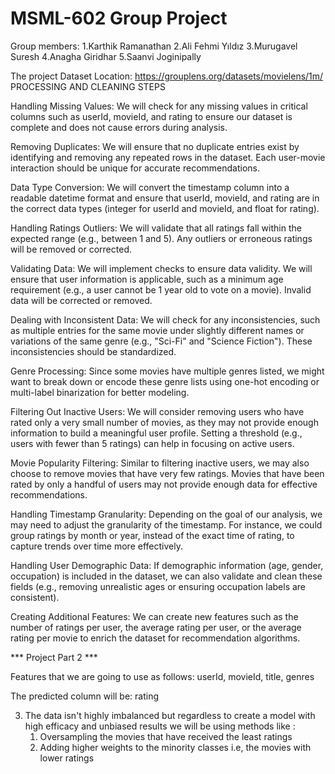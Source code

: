 # MSML-602 Group Project

Group members:
1.Karthik Ramanathan
2.Ali Fehmi Yıldız
3.Murugavel Suresh
4.Anagha Giridhar
5.Saanvi Joginipally

The project Dataset Location: https://grouplens.org/datasets/movielens/1m/
PROCESSING AND CLEANING STEPS

Handling Missing Values:
We will check for any missing values in critical columns such as userId, movieId, and rating to ensure our dataset is complete and does not cause errors during analysis.

Removing Duplicates:
We will ensure that no duplicate entries exist by identifying and removing any repeated rows in the dataset. Each user-movie interaction should be unique for accurate recommendations.

Data Type Conversion:
We will convert the timestamp column into a readable datetime format and ensure that userId, movieId, and rating are in the correct data types (integer for userId and movieId, and float for rating).

Handling Ratings Outliers:
We will validate that all ratings fall within the expected range (e.g., between 1 and 5). Any outliers or erroneous ratings will be removed or corrected.

Validating Data:
We will implement checks to ensure data validity. We will ensure that user information is applicable, such as a minimum age requirement (e.g., a user cannot be 1 year old to vote on a movie). Invalid data will be corrected or removed.

Dealing with Inconsistent Data:
We will check for any inconsistencies, such as multiple entries for the same movie under slightly different names or variations of the same genre (e.g., "Sci-Fi" and "Science Fiction"). These inconsistencies should be standardized.

Genre Processing:
Since some movies have multiple genres listed, we might want to break down or encode these genre lists using one-hot encoding or multi-label binarization for better modeling.

Filtering Out Inactive Users:
We will consider removing users who have rated only a very small number of movies, as they may not provide enough information to build a meaningful user profile. Setting a threshold (e.g., users with fewer than 5 ratings) can help in focusing on active users.

Movie Popularity Filtering:
Similar to filtering inactive users, we may also choose to remove movies that have very few ratings. Movies that have been rated by only a handful of users may not provide enough data for effective recommendations.

Handling Timestamp Granularity:
Depending on the goal of our analysis, we may need to adjust the granularity of the timestamp. For instance, we could group ratings by month or year, instead of the exact time of rating, to capture trends over time more effectively.

Handling User Demographic Data:
If demographic information (age, gender, occupation) is included in the dataset, we can also validate and clean these fields (e.g., removing unrealistic ages or ensuring occupation labels are consistent).

Creating Additional Features:
We can create new features such as the number of ratings per user, the average rating per user, or the average rating per movie to enrich the dataset for recommendation algorithms.

*** Project Part 2 ***

Features that we are going to use as follows:
userId, movieId, title, genres

The predicted column will be:
rating


3. The data isn't highly imbalanced but regardless to create a model with high efficacy and unbiased results we will be using methods like :
   1. Oversampling the movies that have received the least ratings
   2. Adding higher weights to the minority classes i.e, the movies with lower ratings

